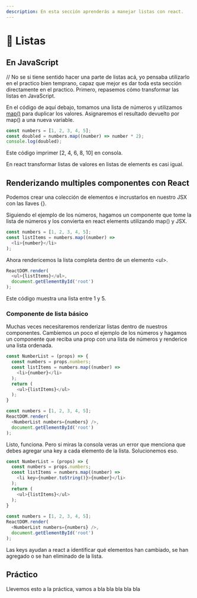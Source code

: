 ```yaml
---
description: En esta sección aprenderás a manejar listas con react.
---
```


# 📝 Listas

## En JavaScript
// No se si tiene sentido hacer una parte de listas acá, yo pensaba utilizarlo en el practico bien temprano, capaz que mejor es dar toda esta sección directamente en el practico.
Primero, repasemos cómo transformar las listas en JavaScript.

En el código de aquí debajo, tomamos una lista de números y utilizamos [map\(\)](https://developer.mozilla.org/es/docs/Web/JavaScript/Referencia/Objetos_globales/Array/map) para duplicar los valores. Asignaremos el resultado devuelto por map\(\) a una nueva variable.

```javascript
const numbers = [1, 2, 3, 4, 5];
const doubled = numbers.map((number) => number * 2);
console.log(doubled);
```

Este código imprimer \[2, 4, 6, 8, 10\] en consola.

En react transformar listas de valores en listas de elements es casi igual.

## Renderizando multiples componentes con React

Podemos crear una colección de elementos e incrustarlos en nuestro JSX con las llaves {}.

Siguiendo el ejemplo de los números, hagamos un componente que tome la lista de números y los convierta en react elements utilizando map\(\) y JSX.

```javascript
const numbers = [1, 2, 3, 4, 5];
const listItems = numbers.map((number) =>
  <li>{number}</li>
);
```

Ahora rendericemos la lista completa dentro de un elemento &lt;ul&gt;.

```javascript
ReactDOM.render(
  <ul>{listItems}</ul>,
  document.getElementById('root')
);
```

Este código muestra una lista entre 1 y 5.

### Componente de lista básico

Muchas veces necesitaremos renderizar listas dentro de nuestros componentes. Cambiemos un poco el ejemplo de los números y hagamos un componente que reciba una prop con una lista de números y renderice una lista ordenada.

```javascript
const NumberList = (props) => {
  const numbers = props.numbers;
  const listItems = numbers.map((number) =>
    <li>{number}</li>
  );
  return (
    <ul>{listItems}</ul>
  );
}

const numbers = [1, 2, 3, 4, 5];
ReactDOM.render(
  <NumberList numbers={numbers} />,
  document.getElementById('root')
);
```

Listo, funciona. Pero si miras la consola veras un error que menciona que debes agregar una key a cada elemento de la lista. Solucionemos eso.

```javascript
const NumberList = (props) => {
  const numbers = props.numbers;
  const listItems = numbers.map((number) =>
    <li key={number.toString()}>{number}</li>
  );
  return (
    <ul>{listItems}</ul>
  );
}
​
const numbers = [1, 2, 3, 4, 5];
ReactDOM.render(
  <NumberList numbers={numbers} />,
  document.getElementById('root')
);
```

Las keys ayudan a react a identificar qué elementos han cambiado, se han agregado o se han eliminado de la lista.

## Práctico

Llevemos esto a la práctica, vamos a bla bla bla bla bla

